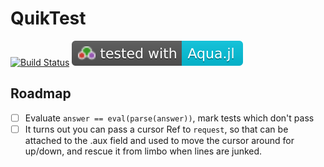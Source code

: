 # QuikTest

[![Build Status](https://github.com/mnemnion/QuikTest.jl/actions/workflows/CI.yml/badge.svg?branch=trunk)](https://github.com/mnemnion/QuikTest.jl/actions/workflows/CI.yml?query=branch%3Atrunk)
[![Aqua](https://raw.githubusercontent.com/JuliaTesting/Aqua.jl/master/badge.svg)](https://github.com/JuliaTesting/Aqua.jl)


## Roadmap

- [ ]  Evaluate `answer == eval(parse(answer))`, mark tests which don't pass
- [ ]  It turns out you can pass a cursor Ref to `request`, so that can be attached to
       the .aux field and used to move the cursor around for up/down, and rescue it from
       limbo when lines are junked.